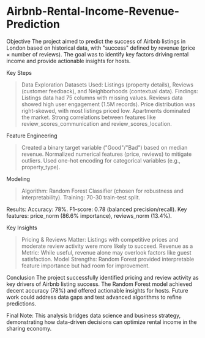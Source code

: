 # Airbnb-Rental-Income-Revenue-Prediction

Objective
The project aimed to predict the success of Airbnb listings in London based on historical data, with "success" defined by revenue (price × number of reviews). The goal was to identify key factors driving rental income and provide actionable insights for hosts.

Key Steps
>Data Exploration
>Datasets Used: Listings (property details), Reviews (customer feedback), and Neighborhoods (contextual data).
>Findings:
Listings data had 75 columns with missing values.
Reviews data showed high user engagement (1.5M records).
Price distribution was right-skewed, with most listings priced low.
Apartments dominated the market.
Strong correlations between features like review_scores_communication and review_scores_location.

Feature Engineering
>Created a binary target variable ("Good"/"Bad") based on median revenue.
>Normalized numerical features (price, reviews) to mitigate outliers.
>Used one-hot encoding for categorical variables (e.g., property_type).

Modeling
>Algorithm: Random Forest Classifier (chosen for robustness and interpretability).
>Training: 70-30 train-test split.

Results:
Accuracy: 78%.
F1-score: 0.78 (balanced precision/recall).
Key features: price_norm (86.6% importance), reviews_norm (13.4%).

Key Insights
>Pricing & Reviews Matter: Listings with competitive prices and moderate review activity were more likely to succeed.
>Revenue as a Metric: While useful, revenue alone may overlook factors like guest satisfaction.
>Model Strengths: Random Forest provided interpretable feature importance but had room for improvement.

Conclusion
The project successfully identified pricing and review activity as key drivers of Airbnb listing success. The Random Forest model achieved decent accuracy (78%) and offered actionable insights for hosts. Future work could address data gaps and test advanced algorithms to refine predictions.

Final Note: This analysis bridges data science and business strategy, demonstrating how data-driven decisions can optimize rental income in the sharing economy.
